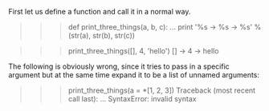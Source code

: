 First let us define a function and call it in a normal way.
>>> def print_three_things(a, b, c):
...     print '%s -> %s -> %s' % (str(a), str(b), str(c))

>>> print_three_things([], 4, 'hello')
[] -> 4 -> hello

The following is obviously wrong, since it tries to pass in a specific argument but at the same time expand it to be a list of unnamed arguments:
>>> print_three_things(a = *[1, 2, 3])
Traceback (most recent call last):
...
SyntaxError: invalid syntax

